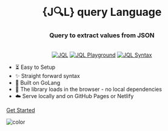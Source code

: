 <div align="center">
      <h1 style="margin:0px">{J&#128269;L} query Language <h3>Query to extract values from JSON</h3></h1>
      <br>
      <a href="https://github.com/gojql/core"><img src="https://img.shields.io/badge/api-reference-blue.svg?style=flat-square" alt="JQL"></a>
      <a href="https://github.com/gojql/playground-tool"><img src="https://img.shields.io/badge/%F0%9F%8F%90-playground-9900cc.svg?style=flat-square" alt="JQL Playground"></a>
      <a href="#SYNTAX"><img src="https://img.shields.io/badge/{}-syntax-33aa33.svg?style=flat-square" alt="JQL Syntax"></a>    
</div>

<!-- TODO: Update to match your project's benefits/features. Git emojis work great here. -->

- :hourglass_flowing_sand: Easy to Setup
- :sparkles: Straight forward syntax
- :nut_and_bolt: Built on GoLang
- :pushpin: The library loads in the browser - no local dependencies
- :cloud: Serve locally and on GitHub Pages or Netlify

[Get Started](#getting-started) <!-- TODO: Use ID of your homepage heading -->

<!-- TODO: Set your background color or image. -->
![color](#b3d9f8)
